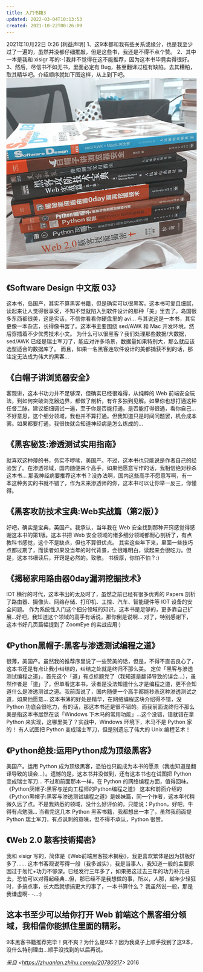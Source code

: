 ```yaml
---
title: 入门书籍3
updated: 2022-03-04T10:13:53
created: 2021-10-22T00:26:09
---
```



2021年10月22日
0:26
\[利益声明\]
1、这9本都和我有些关系或缘分，也是我至少过了一遍的，虽然并没都仔细推敲，但是这些书，我还是不得不点个赞。
2、其中一本是我和 xisigr 写的:-)我并不觉得在这不能推荐，因为这本书毕竟卖得很好。
3、然后，尽信书不如无书，里面必定有 Bug，甚至翻译过程有缺陷。去其糟粕，取其精华吧。介绍顺序就如下图这样，从上到下吧。
![image1](assets/7f579ac89eda487a9210b0d4a69707bf.jpg)

## 《Software Design 中文版 03》

这本书，岛国产，其实不算黑客书籍，但是确实可以很黑客。这本书可爱且细腻，读起来让人觉得很享受，不知不觉就陷入到软件设计的那种「美」里去了。岛国很多东西都很美，这是实话，不信你看看你硬盘里的 avi...
与其说这是一本书，其实更像一本杂志，长得像书罢了。这本书主要围绕 sed/AWK 和 Mac 开发环境，然后穿插着不少优秀技术小文。
为什么可以很黑客？我们处理那些数据/大数据，sed/AWK 已经是瑞士军刀了，能应对许多场景，数据量如果特别大，那么就应该选型适合的数据库了。
而且，如果一名黑客连软件设计的美都捕获不到的话，那注定无法成为伟大的黑客...

## 《白帽子讲浏览器安全》

客观讲，这本书功力并不足够深，但确实已经很难得，从纯粹的 Web 前端安全玩法，到如何突破浏览器边界，都做了剖析，有许多独到见解。如果你也想打通这种任督二脉，建议细细调试一遍，至于你是否能打通，是否能打得很通，看你自己...
不好意思，这个细分领域，我也并不算打通。但我知道只是时间问题罢，机会成本罢。如果都要打通，我很快就会知道神经病是怎么炼成的...

## 《黑客秘笈:渗透测试实用指南》

就喜欢这种薄的书，务实不啰嗦，美国产。不过，这本书也只能说是作者自己的经验罢了。在渗透领域，国内随便来个高手，如果他愿意写作的话，我相信绝对秒杀这本书...
那我神经病要推荐这本书？没办法啊，国内这些高手不愿意写啊，有一本这种务实的书就不错了，作为未来渗透师的你，这本书可以让你举一反三，你懂得。

## 《黑客攻防技术宝典:Web实战篇（第2版）》

好吧，确实是宝典，英国产。我承认，当年我在 Web 安全找到那种开窍感觉得感谢这本书的第1版。这本书把 Web 安全领域的诸多细分领域都耐心剖析了，有点教科书感觉，这个不是缺点，但也不算很优点。
其实这些年下来，里面一些技巧点都过期了，而读者如果没当年的时代背景，会很难明白，读起来会很吃力。但是，这本书细读后，开窍是必然的。致敬。
书很厚，你怕不怕？:)

## 《揭秘家用路由器0day漏洞挖掘技术》

IOT 横行的时代，这本书出的太及时了，虽然之前已经有很多优秀的 Papers 剖析了路由器、摄像头、网络存储、打印机、工控、汽车、智能硬件等 IOT 设备的安全问题。
作为系统性入门这个细分领域的知识，这本书是足够的，更多靠自己扩展...好吧，我知道这个领域的高手有话说，那你倒是说啊...
对了，特别感谢下，这本书好几页篇幅提到了 ZoomEye 的实战应用:)

## 《Python黑帽子:黑客与渗透测试编程之道》

很薄，美国产。虽然我的推荐序里说了一些赞美的话，但是，不得不直击良心了，这本书还是有点让我小纠结的，纠结之处就是终归不那么美。
定位「黑客与渗透测试编程之道」，首先这个「道」有点标题党了（我知道是翻译导致的误会...），虽然作者是「道」了，但单看这本书，读者是没法知道什么才是编程之道，更不会知道什么是渗透测试之道。我前面说了，国内随便一个高手都能秒杀这种渗透测试之道，如果他愿意...
这本书薄的好处是精华，在网络编程这块介绍得不错，没 Python 功底会很吃力，有的话，那这本书还是很不错的。而我前面说终归不那么美是指这本书居然在谈「Windows 下木马的常用功能」...这个没错，错就错在拿 Python 来实现，这哪里美了？实战中，Windows 环境下，木马不是 Python 家的！
有人试图把 Python 变成瑞士军刀，但是别遗忘了伟大的 Unix 编程艺术！

## 《Python绝技:运用Python成为顶级黑客》

美国产。运用 Python 成为顶级黑客，恐怕也只能成为本书的愿景（我也知道是翻译导致的误会...）。遗憾的是，这本书并没做到，还有这本书也在试图把 Python 变成瑞士军刀...
不过和前面那本一样，在 Python 的网络编程方面，值得回味。
《Python灰帽子:黑客与逆向工程师的Python编程之道》
这本和前面介绍的《Python黑帽子:黑客与渗透测试编程之道》是姊妹篇，同一个作者，这本年代稍微久远了点。不是我熟悉的领域，没什么好评价的，只能说：Python，好吧，牛得有点勉强...
当看完这几本 Python 黑客书籍，我都想出一本了，虽然我前面提 Python 瑞士军刀，有点讽刺的意味，但不得不承认，Python 很赞。

## 《Web 2.0 駭客技術揭密》

我和 xisigr 写的，简体是《Web前端黑客技术揭秘》，我更喜欢繁体是因为排版好多了......
这本书客观说写得一般（我多诚实），我是当事人，我知道一般的主要原因过于匆忙+功力不够深。已经发行三年多了，如果把这过去三年的功力补充进去，恐怕可以对得起经典...但，那已经不是我想做的事，所以，人那，趁年少轻狂时，多搞点事，长大后就想搞更大的事了，一本书算什么？
我虽然说一般，那是我谦虚啊- -...:)

这本书至少可以给你打开 Web 前端这个黑客细分领域，我相信你能抓住里面的精彩。
-----------------
9本黑客书籍推荐完毕！爽不爽？为什么是9本？因为我桌子上顺手找到了这9本，没什么特别理由...顺手没找到的以后再说。


*来自 \<<https://zhuanlan.zhihu.com/p/20780317>\>*
2016
